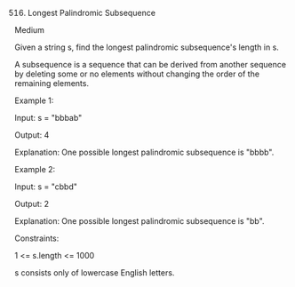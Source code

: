 516. Longest Palindromic Subsequence

Medium

Given a string s, find the longest palindromic subsequence's length in s.

A subsequence is a sequence that can be derived from another sequence by deleting some or no elements without changing the order of the remaining elements.

 

Example 1:

Input: s = "bbbab"

Output: 4

Explanation: One possible longest palindromic subsequence is "bbbb".

Example 2:

Input: s = "cbbd"

Output: 2

Explanation: One possible longest palindromic subsequence is "bb".
 

Constraints:

1 <= s.length <= 1000

s consists only of lowercase English letters.
